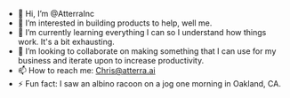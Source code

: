 - 👋 Hi, I’m @AtterraInc
- 👀 I’m interested in building products to help, well me.
- 🌱 I’m currently learning everything I can so I understand how things work.  It's a bit exhausting.
- 💞️ I’m looking to collaborate on making something that I can use for my business and iterate upon to increase productivity. 
- 📫 How to reach me: Chris@atterra.ai
- ⚡ Fun fact: I saw an albino racoon on a jog one morning in Oakland, CA. 

<!---
AtterraInc/AtterraInc is a ✨ special ✨ repository because its `README.md` (this file) appears on your GitHub profile.
You can click the Preview link to take a look at your changes.
--->
